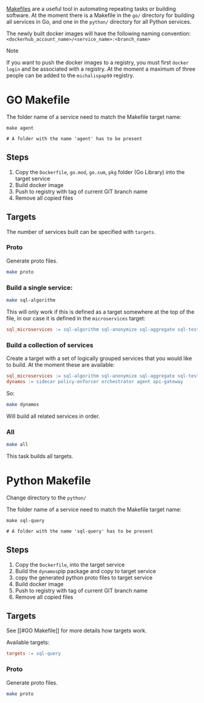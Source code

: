 
[Makefiles](https://opensource.com/article/18/8/what-how-makefile) are a useful tool in automating repeating tasks or building software. At the moment there is a Makefile in the `go/` directory for building all services in Go, and one in the `python/` directory for all Python services.

The newly built docker images will have the following naming convention:
`<dockerhub_account_name>/<service_name>:<branch_name>`

> [!NOTE]
> If you want to push the docker images to a registry, you must first `docker login` and be associated with a registry. At the moment a maximum of three people can be added to the `michalispap99` registry.

# GO Makefile

The folder name of a service need to match the Makefile target name:
```shell
make agent

# A folder with the name 'agent' has to be present
```

## Steps

1. Copy the `Dockerfile`,  `go.mod`, `go.sum`, `pkg` folder (Go Library) into the target service
2. Build docker image
3. Push to registry with tag of current GIT branch name
4. Remove all copied files

## Targets

The number of services built can be specified with `targets`. 

### Proto

Generate proto files.
```sh 
make proto
```

### Build a single service:
```sh 
make sql-algorithm
```

This will only work if this is defined as a target somewhere at the top of the file, in our case it is defined in the `microservices` target:

```Makefile
sql_microservices := sql-algorithm sql-anonymize sql-aggregate sql-test
```


### Build a collection of services

Create a target with a set of logically grouped services that you would like to build. At the moment these are available:

```Makefile
sql_microservices := sql-algorithm sql-anonymize sql-aggregate sql-test
dynamos := sidecar policy-enforcer orchestrator agent api-gateway
```

So:

```sh 
make dynamos
```

Will build all related services in order. 
### All

```sh
make all
```

This task builds all  targets.

# Python Makefile
Change directory to the `python/`

The folder name of a service need to match the Makefile target name:
```shell
make sql-query

# A folder with the name 'sql-query' has to be present
```

## Steps

1. Copy the `Dockerfile`, into the target service
2. Build the `dynamos`pip package and copy to target service
3. copy the generated python proto files to target service
4. Build docker image
5. Push to registry with tag of current GIT branch name
6. Remove all copied files

## Targets
See [[#GO Makefile]] for more details how targets work. 

Available targets:

```Makefile
targets := sql-query
```

### Proto

Generate proto files.
```sh 
make proto
```

